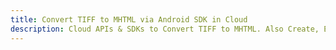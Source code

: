 ---title: Convert TIFF to MHTML via Android SDK in Clouddescription: Cloud APIs & SDKs to Convert TIFF to MHTML. Also Create, Edit & Render Microsoft Word & OpenOffice documents in the Cloud.---